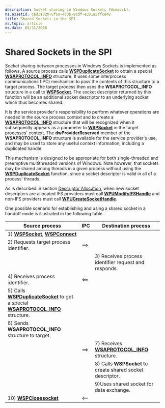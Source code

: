 ```yaml
---
description: Socket sharing in Windows Sockets (Winsock).
ms.assetid: dad31820-6f60-4c3b-9cdf-e301a5ffce48
title: Shared Sockets in the SPI
ms.topic: article
ms.date: 05/31/2018
---
```


# Shared Sockets in the SPI

Socket sharing between processes in Windows Sockets is implemented as follows. A source process calls [**WSPDuplicateSocket**](/previous-versions/windows/hardware/network/ff566282(v=vs.85)) to obtain a special [**WSAPROTOCOL\_INFO**](/windows/win32/api/winsock2/ns-winsock2-wsaprotocol_infoa) structure. It uses some interprocess communications (IPC) mechanism to pass the contents of this structure to a target process. The target process then uses the **WSAPROTOCOL\_INFO** structure in a call to [**WSPSocket**](/windows/desktop/api/Ws2spi/nc-ws2spi-lpwspsocket). The socket descriptor returned by this function will be an additional socket descriptor to an underlying socket which thus becomes shared.

It is the service provider's responsibility to perform whatever operations are needed in the source process context and to create a [**WSAPROTOCOL\_INFO**](/windows/win32/api/winsock2/ns-winsock2-wsaprotocol_infoa) structure that will be recognized when it subsequently appears as a parameter to [**WSPSocket**](/windows/desktop/api/Ws2spi/nc-ws2spi-lpwspsocket) in the target processes' context. The **dwProviderReserved** member of the **WSAPROTOCOL\_INFO** structure is available for the service provider's use, and may be used to store any useful context information, including a duplicated handle.

This mechanism is designed to be appropriate for both single-threaded and preemptive multithreaded versions of Windows. Note however, that sockets may be shared among threads in a given process without using the [**WSPDuplicateSocket**](/previous-versions/windows/hardware/network/ff566282(v=vs.85)) function, since a socket descriptor is valid in all of a process' threads.

As is described in section [Descriptor Allocation](descriptor-allocation-2.md), when new socket descriptors are allocated IFS providers must call [**WPUModifyIFSHandle**](/windows/desktop/api/Ws2spi/nf-ws2spi-wpumodifyifshandle) and non-IFS providers must call [**WPUCreateSocketHandle**](/windows/desktop/api/Ws2spi/nf-ws2spi-wpucreatesockethandle).

One possible scenario for establishing and using a shared socket in a handoff mode is illustrated in the following table.

| Source process                                                                                                                          | IPC    | Destination process                                                           |
|-----------------------------------------------------------------------------------------------------------------------------------------|--------|-------------------------------------------------------------------------------|
| 1) [**WSPSocket**](/windows/desktop/api/Ws2spi/nc-ws2spi-lpwspsocket), [**WSPConnect**](/previous-versions/windows/hardware/network/ff566275(v=vs.85))                                                                 |        |                                                                               |
| 2) Requests target process identifier.                                                                                                  | ==> |                                                                               |
|                                                                                                                                         |        | 3) Receives process identifier request and responds.                          |
| 4) Receives process identifier.                                                                                                         | <== |                                                                               |
| 5) Calls [**WSPDuplicateSocket**](/previous-versions/windows/hardware/network/ff566282(v=vs.85)) to get a special [**WSAPROTOCOL\_INFO**](/windows/win32/api/winsock2/ns-winsock2-wsaprotocol_infoa) structure. |        |                                                                               |
| 6) Sends **WSAPROTOCOL\_INFO** structure to target.                                                                                     |        |                                                                               |
|                                                                                                                                         | ==> | 7) Receives [**WSAPROTOCOL\_INFO**](/windows/win32/api/winsock2/ns-winsock2-wsaprotocol_infoa) structure.        |
|                                                                                                                                         |        | 8) Calls [**WSPSocket**](/windows/desktop/api/Ws2spi/nc-ws2spi-lpwspsocket) to create shared socket descriptor. |
|                                                                                                                                         |        | 9)Uses shared socket for data exchange.                                       |
| 10) [**WSPClosesocket**](/previous-versions/windows/hardware/network/ff566273(v=vs.85))                                                                                          | <== |                                                                               |



 

 

 
